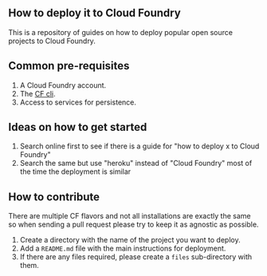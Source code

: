 ## How to deploy it to Cloud Foundry

This is a repository of guides on how to deploy popular open source projects
to Cloud Foundry.

## Common pre-requisites

1. A Cloud Foundry account.
1. The [CF cli](https://github.com/cloudfoundry/cli#downloads).
1. Access to services for persistence.

## Ideas on how to get started

1. Search online first to see if there is a guide for "how to deploy x to Cloud Foundry"
1. Search the same but use "heroku" instead of "Cloud Foundry" most of the time
the deployment is similar


## How to contribute

There are multiple CF flavors and not all installations are exactly the same so
when sending a pull request please try to keep it as agnostic as possible.

1. Create a directory with the name of the project you want to deploy.
1. Add a `README.md` file with the main instructions for deployment.
1. If there are any files required, please create a `files` sub-directory with them.
